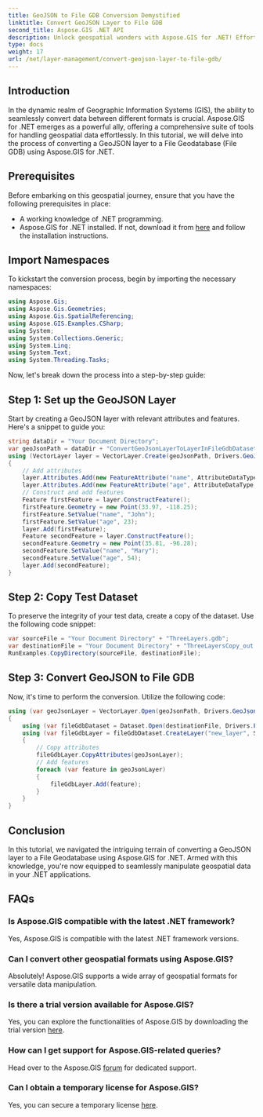 ```yaml
---
title: GeoJSON to File GDB Conversion Demystified
linktitle: Convert GeoJSON Layer to File GDB
second_title: Aspose.GIS .NET API
description: Unlock geospatial wonders with Aspose.GIS for .NET! Effortlessly convert GeoJSON layers to File Geodatabases. Try it now! #Aspose #GIS
type: docs
weight: 17
url: /net/layer-management/convert-geojson-layer-to-file-gdb/
---
```

## Introduction
In the dynamic realm of Geographic Information Systems (GIS), the ability to seamlessly convert data between different formats is crucial. Aspose.GIS for .NET emerges as a powerful ally, offering a comprehensive suite of tools for handling geospatial data effortlessly. In this tutorial, we will delve into the process of converting a GeoJSON layer to a File Geodatabase (File GDB) using Aspose.GIS for .NET.
## Prerequisites
Before embarking on this geospatial journey, ensure that you have the following prerequisites in place:
- A working knowledge of .NET programming.
- Aspose.GIS for .NET installed. If not, download it from [here](https://releases.aspose.com/gis/net/) and follow the installation instructions.
## Import Namespaces
To kickstart the conversion process, begin by importing the necessary namespaces:
```csharp
using Aspose.Gis;
using Aspose.Gis.Geometries;
using Aspose.Gis.SpatialReferencing;
using Aspose.GIS.Examples.CSharp;
using System;
using System.Collections.Generic;
using System.Linq;
using System.Text;
using System.Threading.Tasks;
```
Now, let's break down the process into a step-by-step guide:
## Step 1: Set up the GeoJSON Layer
Start by creating a GeoJSON layer with relevant attributes and features. Here's a snippet to guide you:
```csharp
string dataDir = "Your Document Directory";
var geoJsonPath = dataDir + "ConvertGeoJsonLayerToLayerInFileGdbDataset_out.json";
using (VectorLayer layer = VectorLayer.Create(geoJsonPath, Drivers.GeoJson))
{
    // Add attributes
    layer.Attributes.Add(new FeatureAttribute("name", AttributeDataType.String));
    layer.Attributes.Add(new FeatureAttribute("age", AttributeDataType.Integer));
    // Construct and add features
    Feature firstFeature = layer.ConstructFeature();
    firstFeature.Geometry = new Point(33.97, -118.25);
    firstFeature.SetValue("name", "John");
    firstFeature.SetValue("age", 23);
    layer.Add(firstFeature);
    Feature secondFeature = layer.ConstructFeature();
    secondFeature.Geometry = new Point(35.81, -96.28);
    secondFeature.SetValue("name", "Mary");
    secondFeature.SetValue("age", 54);
    layer.Add(secondFeature);
}
```
## Step 2: Copy Test Dataset
To preserve the integrity of your test data, create a copy of the dataset. Use the following code snippet:
```csharp
var sourceFile = "Your Document Directory" + "ThreeLayers.gdb";
var destinationFile = "Your Document Directory" + "ThreeLayersCopy_out.gdb";
RunExamples.CopyDirectory(sourceFile, destinationFile);
```
## Step 3: Convert GeoJSON to File GDB
Now, it's time to perform the conversion. Utilize the following code:
```csharp
using (var geoJsonLayer = VectorLayer.Open(geoJsonPath, Drivers.GeoJson))
{
    using (var fileGdbDataset = Dataset.Open(destinationFile, Drivers.FileGdb))
    using (var fileGdbLayer = fileGdbDataset.CreateLayer("new_layer", SpatialReferenceSystem.Wgs84))
    {
        // Copy attributes
        fileGdbLayer.CopyAttributes(geoJsonLayer);
        // Add features
        foreach (var feature in geoJsonLayer)
        {
            fileGdbLayer.Add(feature);
        }
    }
}
```
## Conclusion
In this tutorial, we navigated the intriguing terrain of converting a GeoJSON layer to a File Geodatabase using Aspose.GIS for .NET. Armed with this knowledge, you're now equipped to seamlessly manipulate geospatial data in your .NET applications.
## FAQs
### Is Aspose.GIS compatible with the latest .NET framework?
Yes, Aspose.GIS is compatible with the latest .NET framework versions.
### Can I convert other geospatial formats using Aspose.GIS?
Absolutely! Aspose.GIS supports a wide array of geospatial formats for versatile data manipulation.
### Is there a trial version available for Aspose.GIS?
Yes, you can explore the functionalities of Aspose.GIS by downloading the trial version [here](https://releases.aspose.com/).
### How can I get support for Aspose.GIS-related queries?
Head over to the Aspose.GIS [forum](https://forum.aspose.com/c/gis/33) for dedicated support.
### Can I obtain a temporary license for Aspose.GIS?
Yes, you can secure a temporary license [here](https://purchase.aspose.com/temporary-license/).
